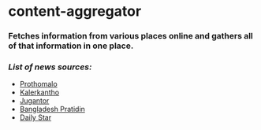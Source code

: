 # content-aggregator
### Fetches information from various places online and gathers all of that information in one place.

### *List of news sources:*
<ul>
    <li><a href="https://www.prothomalo.com/">Prothomalo</a></li>
    <li><a href="https://www.kalerkantho.com/print-edition/first-page">Kalerkantho</a></li>
    <li><a href="https://www.jugantor.com/todays-paper/first-page">Jugantor</a></li>
    <li><a href="https://www.bd-pratidin.com/first-page">Bangladesh Pratidin</a></li>
    <li><a href="https://www.thedailystar.net/newspaper">Daily Star</a></li>
</ul>

